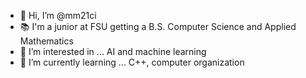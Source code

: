 - 👋 Hi, I’m @mm21ci
- 📚 I'm a junior at FSU getting a B.S. Computer Science and Applied Mathematics
- 👀 I’m interested in ... AI and machine learning
- 🌱 I’m currently learning ... C++, computer organization
<!---
mm21ci/mm21ci is a ✨ special ✨ repository because its `README.md` (this file) appears on your GitHub profile.
You can click the Preview link to take a look at your changes.
--->
